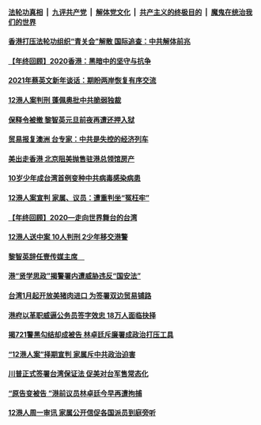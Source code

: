 

####  [法轮功真相](../../../../basic/blob/master/README.md?t=01030531) &nbsp;|&nbsp; [九评共产党](../../../../9ping.md/blob/master/README.md?t=01030531) &nbsp;|&nbsp; [解体党文化](../../../../jtdwh.md/blob/master/README.md?t=01030531)  &nbsp;|&nbsp; [共产主义的终极目的](../../../../gczydzjmd.md/blob/master/README.md?t=01030531) &nbsp;|&nbsp; [魔鬼在统治我们的世界](../../../../mgztzwmdsj.md/blob/master/README.md?t=01030531) 

#### [香港打压法轮功组织“青关会”解散 国际追查：中共解体前兆](../pages/soh55/459632.md?t=01030531) 
#### [【年终回顾】2020香港：黑暗中的坚守与抗争](../pages/soh55/459392.md?t=01030531) 
#### [2021年蔡英文新年谈话：期盼两岸恢复有序交流](../pages/soh55/459302.md?t=01030531) 
#### [12港人案判刑 蓬佩奥批中共脆弱独裁](../pages/soh55/459269.md?t=01030531) 
#### [保释令被撤 黎智英元旦前夜再遭还押入狱](../pages/soh55/459101.md?t=01030531) 
#### [贸易报复澳洲 台专家：中共是失控的经济列车](../pages/soh55/459023.md?t=01030531) 
#### [美出走香港 北京阻美抛售驻港总领馆房产](../pages/soh55/458924.md?t=01030531) 
#### [10岁少年成台湾首例变种中共病毒感染病患](../pages/soh55/458864.md?t=01030531) 
#### [12港人案宣判 家属、议员：遭重判坐“冤枉牢”](../pages/soh55/458743.md?t=01030531) 
#### [【年终回顾】2020—走向世界舞台的台湾](../pages/soh55/457690.md?t=01030531) 
#### [12港人送中案 10人判刑 2少年移交港警](../pages/soh55/458629.md?t=01030531) 
#### [黎智英辞任壹传媒主席　](../pages/soh55/458410.md?t=01030531) 
#### [港“贤学思政”揭警署内遭威胁违反“国安法”](../pages/soh55/458371.md?t=01030531) 
#### [台湾1月起开放美猪肉进口 为签署双边贸易铺路](../pages/soh55/458269.md?t=01030531) 
#### [港府以革职威逼公务员签字效忠 18万人面临抉择](../pages/soh55/458281.md?t=01030531) 
#### [揭721警黑勾结却成被告 林卓廷斥廉署成政治打压工具](../pages/soh55/457987.md?t=01030531) 
#### [“12港人案”择期宣判 家属斥中共政治迫害](../pages/soh55/457981.md?t=01030531) 
#### [川普正式签署台湾保证法 促美对台军售常态化](../pages/soh55/457876.md?t=01030531) 
#### [“原告变被告 ”港前议员林卓廷今早再遭拘捕 ](../pages/soh55/457735.md?t=01030531) 
#### [12港人周一审讯 家属公开信促各国派员到庭旁听](../pages/soh55/457684.md?t=01030531) 

